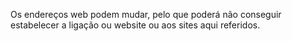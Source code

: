 Os endereços web podem mudar, pelo que poderá não conseguir estabelecer a ligação ou website ou aos sites aqui referidos.

<!--HONumber=Oct16_HO1-->


